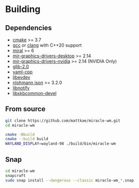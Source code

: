 # Building

## Dependencies
- [cmake](https://cmake.org/) >= 3.7
- [gcc](https://gcc.gnu.org/) or [clang](https://clang.llvm.org/) with C++20 support
- [miral](https://canonical-mir.readthedocs-hosted.com/stable/getting_and_using_mir/) >= 6
- [mir-graphics-drivers-desktop](https://canonical-mir.readthedocs-hosted.com/stable/getting_and_using_mir/) >= 2.14
- [mir-graphics-drivers-nvidia](https://canonical-mir.readthedocs-hosted.com/stable/getting_and_using_mir/) >= 2.14 (NVIDIA Only)
- [glib-2.0](https://docs.gtk.org/glib/)
- [yaml-cpp](https://github.com/jbeder/yaml-cpp)
- [libevdev](https://www.freedesktop.org/wiki/Software/libevdev/)
- [nlohmann json](https://github.com/nlohmann/json) >= 3.2.0
- [libnotify](https://gitlab.gnome.org/GNOME/libnotify)
- [libxkbcommon-devel](https://github.com/xkbcommon/libxkbcommon)


## From source
```sh
git clone https://github.com/mattkae/miracle-wm.git
cd miracle-wm

cmake -Bbuild
cmake --build build
WAYLAND_DISPLAY=wayland-98 ./build/bin/miracle-wm
```

## Snap
```sh
cd miracle-wm
snapcraft
sudo snap install --dangerous --classic miracle-wm_*.snap
```
